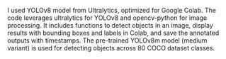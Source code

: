 I used YOLOv8 model from Ultralytics, optimized for Google Colab.
The code leverages ultralytics for YOLOv8 and opencv-python for image processing. It includes functions to detect objects in an image, display results with bounding boxes and labels in Colab, and save the annotated outputs with timestamps.
The pre-trained YOLOv8m model (medium variant) is used for detecting objects across 80 COCO dataset classes.
